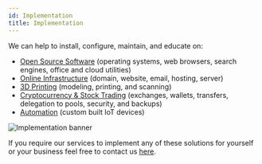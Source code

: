 ```yaml
---
id: Implementation
title: Implementation
---
```


We can help to install, configure, maintain, and educate on:
- [Open Source Software](about/Kubuntu.md) (operating systems, web browsers, search engines, office and cloud utilities)
- [Online Infrastructure](about/Cloudflare.md) (domain, website, email, hosting, server)
- [3D Printing](about/Tinkercad.md) (modeling, printing, and scanning)
- [Cryptocurrency & Stock Trading](about/Binance.md) (exchanges, wallets, transfers, delegation to pools, security, and backups)
- [Automation](Automation.md) (custom built IoT devices)

<img alt="Implementation banner" src="/img/Implementation.jpg" />

If you require our services to implement any of these solutions for yourself or your business feel free to contact us [here](about/Contact.md).
